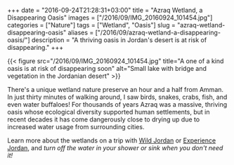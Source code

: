 +++
date = "2016-09-24T21:28:31+03:00"
title = "Azraq Wetland, a Disappearing Oasis"
images = ["/2016/09/IMG_20160924_101454.jpg"]
categories = ["Nature"]
tags = ["Wetland", "Oasis"]
slug = "azraq-wetland-disappearing-oasis"
aliases = ["/2016/09/azraq-wetland-a-disappearing-oasis/"]
description = "A thriving oasis in Jordan's desert is at risk of disappearing."
+++

{{< figure src="/2016/09/IMG_20160924_101454.jpg" title="A one of a kind oasis is at risk of disappearing soon" alt="Small lake with bridge and vegetation in the Jordanian desert" >}}

There's a unique wetland nature preserve an hour and a half from Amman. In just thirty minutes of walking around, I saw birds, snakes, crabs, fish, and even water buffaloes! For thousands of years Azraq was a massive, thriving oasis whose ecological diversity supported human settlements, but in recent decades it has come dangerously close to drying up due to increased water usage from surrounding cities.

<!--more-->

Learn more about the wetlands on a trip with [Wild Jordan](https://wildjordan.com/) or [Experience Jordan](https://www.experiencejordan.com/), and *turn off the water in your shower or sink when you don't need it!*
